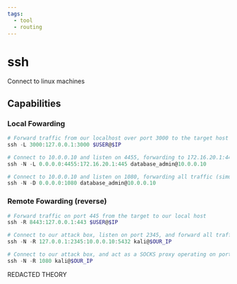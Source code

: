 ```yaml
---
tags:
  - tool
  - routing
---
```

# ssh

Connect to linux machines

## Capabilities

### Local Fowarding

```powershell
# Forward traffic from our localhost over port 3000 to the target host port 3000
ssh -L 3000:127.0.0.1:3000 $USER@$IP

# Connect to 10.0.0.10 and listen on 4455, forwarding to 172.16.20.1:445
ssh -N -L 0.0.0.0:4455:172.16.20.1:445 database_admin@10.0.0.10

# Connect to 10.0.0.10 and listen on 1080, forwarding all traffic (simulating a SOCKS proxy)
ssh -N -D 0.0.0.0:1080 database_admin@10.0.0.10
```

### Remote Fowarding (reverse)

```powershell
# Forward traffic on port 445 from the target to our local host
ssh -R 8443:127.0.0.1:443 $USER@$IP

# Connect to our attack box, listen on port 2345, and forward all traffic to 10.0.0.10:5432
ssh -N -R 127.0.0.1:2345:10.0.0.10:5432 kali@$OUR_IP

# Connect to our attack box, and act as a SOCKS proxy operating on port 1080
ssh -N -R 1080 kali@$OUR_IP
```

REDACTED THEORY
